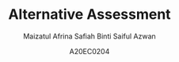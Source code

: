 
<h1 align="center"> Alternative Assessment </h1>

<p align="center">Maizatul Afrina Safiah Binti Saiful Azwan</p>
<p align="center">A20EC0204</p>
